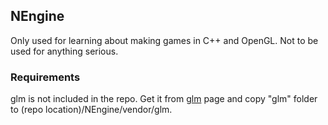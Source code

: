 ## NEngine
Only used for learning about making games in C++ and OpenGL. Not to be used for anything serious.

### Requirements
glm is not included in the repo. Get it from [glm](https://github.com/g-truc/glm) page and copy "glm" folder to (repo location)/NEngine/vendor/glm.

